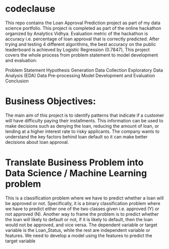 # codeclause
This repo contains the Loan Approval Prediction project as part of my data science portfolio. This project is completed as part of the online hackathon organized by Analytics Vidhya. Evaluation metric of the hackathon is accuracy i.e. percentage of loan approval that is correctly predicted. After trying and testing 4 different algorithms, the best accuracy on the public leaderboard is achieved by Logistic Regression (0.7847), 
This project covers the whole process from problem statement to model development and evaluation:

Problem Statement
Hypothesis Generation
Data Collection
Exploratory Data Analysis (EDA)
Data Pre-processing
Model Development and Evaluation
Conclusion

# Business Objectives:
The main aim of this project is to identify patterns that indicate if a customer will have difficulty paying their installments. This information can be used to make decisions such as denying the loan, reducing the amount of loan, or lending at a higher interest rate to risky applicants. The company wants to understand the key factors behind loan default so it can make better decisions about loan approval.

# Translate Business Problem into Data Science / Machine Learning problem
This is a classification problem where we have to predict whether a loan will be approved or not. Specifically, it is a binary classification problem where we have to predict either one of the two classes given i.e. approved (Y) or not approved (N). Another way to frame the problem is to predict whether the loan will likely to default or not, if it is likely to default, then the loan would not be approved, and vice versa. The dependent variable or target variable is the Loan_Status, while the rest are independent variable or features. We need to develop a model using the features to predict the target variable
